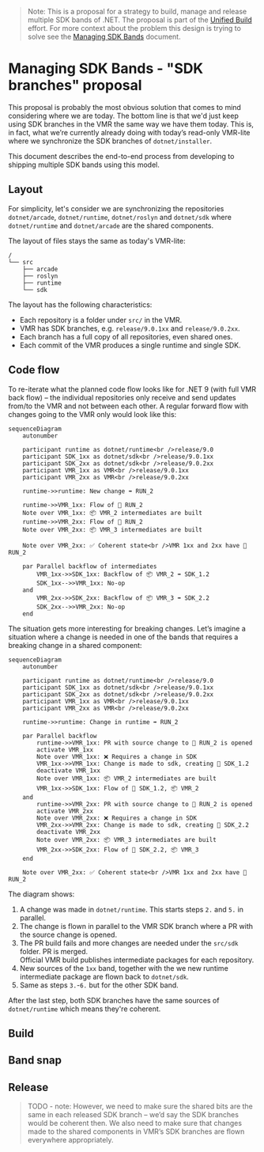 > Note: This is a proposal for a strategy to build, manage and release multiple SDK bands of .NET. The proposal is part of the [Unified Build](./README.md) effort. For more context about the problem this design is trying to solve see the [Managing SDK Bands](./VMR-Managing-SDK-Bands.md) document.

# Managing SDK Bands - "SDK branches" proposal

This proposal is probably the most obvious solution that comes to mind considering where we are today. The bottom line is that we'd just keep using SDK branches in the VMR the same way we have them today. This is, in fact, what we’re currently already doing with today’s read-only VMR-lite where we synchronize the SDK branches of `dotnet/installer`.

This document describes the end-to-end process from developing to shipping multiple SDK bands using this model.

## Layout

For simplicity, let's consider we are synchronizing the repositories `dotnet/arcade`, `dotnet/runtime`, `dotnet/roslyn` and `dotnet/sdk` where `dotnet/runtime` and `dotnet/arcade` are the shared components.

The layout of files stays the same as today's VMR-lite:

```
/
└── src
    ├── arcade
    ├── roslyn
    ├── runtime
    └── sdk
```

The layout has the following characteristics:
- Each repository is a folder under `src/` in the VMR.
- VMR has SDK branches, e.g. `release/9.0.1xx` and `release/9.0.2xx`.
- Each branch has a full copy of all repositories, even shared ones.
- Each commit of the VMR produces a single runtime and single SDK.

## Code flow

To re-iterate what the planned code flow looks like for .NET 9 (with full VMR back flow) – the individual repositories only receive and send updates from/to the VMR and not between each other. A regular forward flow with changes going to the VMR only would look like this:

```mermaid
sequenceDiagram
    autonumber

    participant runtime as dotnet/runtime<br />release/9.0
    participant SDK_1xx as dotnet/sdk<br />release/9.0.1xx
    participant SDK_2xx as dotnet/sdk<br />release/9.0.2xx
    participant VMR_1xx as VMR<br />release/9.0.1xx
    participant VMR_2xx as VMR<br />release/9.0.2xx

    runtime->>runtime: New change ➡️ RUN_2

    runtime->>VMR_1xx: Flow of 📄 RUN_2
    Note over VMR_1xx: 📦 VMR_2 intermediates are built
    runtime->>VMR_2xx: Flow of 📄 RUN_2
    Note over VMR_2xx: 📦 VMR_3 intermediates are built

    Note over VMR_2xx: ✅ Coherent state<br />VMR 1xx and 2xx have 📄 RUN_2

    par Parallel backflow of intermediates
        VMR_1xx->>SDK_1xx: Backflow of 📦 VMR_2 ➡️ SDK_1.2
        SDK_1xx-->>VMR_1xx: No-op
    and
        VMR_2xx->>SDK_2xx: Backflow of 📦 VMR_3 ➡️ SDK_2.2
        SDK_2xx-->>VMR_2xx: No-op
    end
```

The situation gets more interesting for breaking changes. Let’s imagine a situation where a change is needed in one of the bands that requires a breaking change in a shared component:

```mermaid
sequenceDiagram
    autonumber

    participant runtime as dotnet/runtime<br />release/9.0
    participant SDK_1xx as dotnet/sdk<br />release/9.0.1xx
    participant SDK_2xx as dotnet/sdk<br />release/9.0.2xx
    participant VMR_1xx as VMR<br />release/9.0.1xx
    participant VMR_2xx as VMR<br />release/9.0.2xx

    runtime->>runtime: Change in runtime ➡️ RUN_2

    par Parallel backflow
        runtime->>VMR_1xx: PR with source change to 📄 RUN_2 is opened
        activate VMR_1xx
        Note over VMR_1xx: ❌ Requires a change in SDK
        VMR_1xx->>VMR_1xx: Change is made to sdk, creating 📄 SDK_1.2
        deactivate VMR_1xx
        Note over VMR_1xx: 📦 VMR_2 intermediates are built
        VMR_1xx->>SDK_1xx: Flow of 📄 SDK_1.2, 📦 VMR_2
    and
        runtime->>VMR_2xx: PR with source change to 📄 RUN_2 is opened
        activate VMR_2xx
        Note over VMR_2xx: ❌ Requires a change in SDK
        VMR_2xx->>VMR_2xx: Change is made to sdk, creating 📄 SDK_2.2
        deactivate VMR_2xx
        Note over VMR_2xx: 📦 VMR_3 intermediates are built
        VMR_2xx->>SDK_2xx: Flow of 📄 SDK_2.2, 📦 VMR_3
    end

    Note over VMR_2xx: ✅ Coherent state<br />VMR 1xx and 2xx have 📄 RUN_2
```

The diagram shows:

1. A change was made in `dotnet/runtime`. This starts steps `2.` and `5.` in parallel.
2. The change is flown in parallel to the VMR SDK branch where a PR with the source change is opened.  
3. The PR build fails and more changes are needed under the `src/sdk` folder. PR is merged.  
   Official VMR build publishes intermediate packages for each repository.
4. New sources of the `1xx` band, together with the we new runtime intermediate package are flown back to `dotnet/sdk`.
5. Same as steps `3.`-`6.` but for the other SDK band.

After the last step, both SDK branches have the same sources of `dotnet/runtime` which means they're coherent.

## Build

## Band snap

## Release

> TODO - note: However, we need to make sure the shared bits are the same in each released SDK branch – we’d say the SDK branches would be coherent then. We also need to make sure that changes made to the shared components in VMR’s SDK branches are flown everywhere appropriately.
